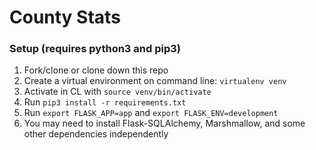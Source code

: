 # County Stats

### Setup (requires python3 and pip3)

1. Fork/clone or clone down this repo
2. Create a virtual environment on command line: `virtualenv venv`
3. Activate in CL with `source venv/bin/activate`
4. Run `pip3 install -r requirements.txt`
5. Run `export FLASK_APP=app` and `export FLASK_ENV=development`
6. You may need to install Flask-SQLAlchemy, Marshmallow, and some other dependencies independently
